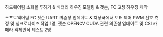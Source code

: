 하드웨어팀 소화볼 투하기 & 배터리 하우징 모델링 & 젯슨, FC 고정 하우징 제작

소프트웨어팀 FC 젯슨 UART 의존성 업데이트 & 지상국에서 모터 제어 PWM 신호 측정 및 싱크로나이즈 작업 1명, 젯슨 OPENCV CUDA 관련 의존성 업데이트 및 CSI 카메라 객체인식 테스트 2명
